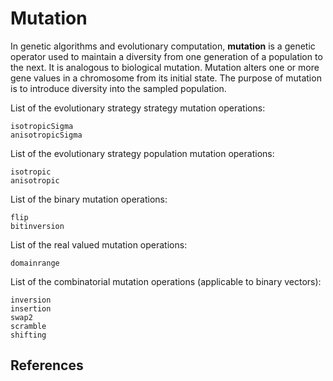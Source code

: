 # Mutation

In genetic algorithms and evolutionary computation, **mutation** is a genetic operator used to maintain a diversity from one generation of a population to the next. It is analogous to biological mutation. Mutation alters one or more gene values in a chromosome from its initial state.
The purpose of mutation is to introduce diversity into the sampled population.

List of the evolutionary strategy strategy mutation operations:

```@docs
isotropicSigma
anisotropicSigma
```

List of the evolutionary strategy population mutation operations:

```@docs
isotropic
anisotropic
```

List of the binary mutation operations:


```@docs
flip
bitinversion
```

List of the real valued mutation operations:

```@docs
domainrange
```

List of the combinatorial mutation operations (applicable to binary vectors):

```@docs
inversion
insertion
swap2
scramble
shifting
```

## References

[^1]: Mühlenbein, H. and Schlierkamp-Voosen, D.: Predictive Models for the Breeder Genetic Algorithm: I. Continuous Parameter Optimization. Evolutionary Computation, 1 (1), pp. 25-49, 1993.
